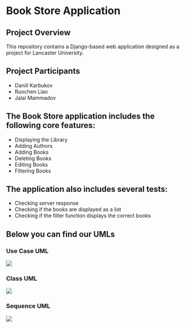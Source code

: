 # Book Store Application

## Project Overview

This repository contains a Django-based web application designed as a project for Lancaster University.

## Project Participants
* Daniil Karbukov
* Ruochen Liao
* Jalal Mammadov

## The Book Store application includes the following core features:

- Displaying the Library
- Adding Authors
- Adding Books
- Deleting Books
- Editing Books
- Filtering Books

## The application also includes several tests:
- Checking server response
- Checking if the books are displayed as a list
- Checking if the filter function displays the correct books

## Below you can find our UMLs

### Use Case UML

![](https://github.com/LegendaryLoona/LancasterPMP/blob/main/Use%20Case%20Diagram.drawio.png)

### Class UML

![](https://github.com/LegendaryLoona/LancasterPMP/blob/main/Class%20Diagram.drawio.png)

### Sequence UML

![](https://github.com/LegendaryLoona/LancasterPMP/blob/main/Sequence%20Diagram.drawio.png)
